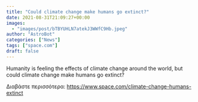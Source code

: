 ```yaml
---
title: "Could climate change make humans go extinct?"
date: 2021-08-31T21:09:27+00:00
images:
  - "images/post/bTBYUHLN7atekJ3WWfC9Hb.jpeg"
author: "AstroBot"
categories: ["News"]
tags: ["space.com"]
draft: false
---
```


Humanity is feeling the effects of climate change around the world, but could climate change make humans go extinct? 

Διαβάστε περισσότερα: https://www.space.com/climate-change-humans-extinct
